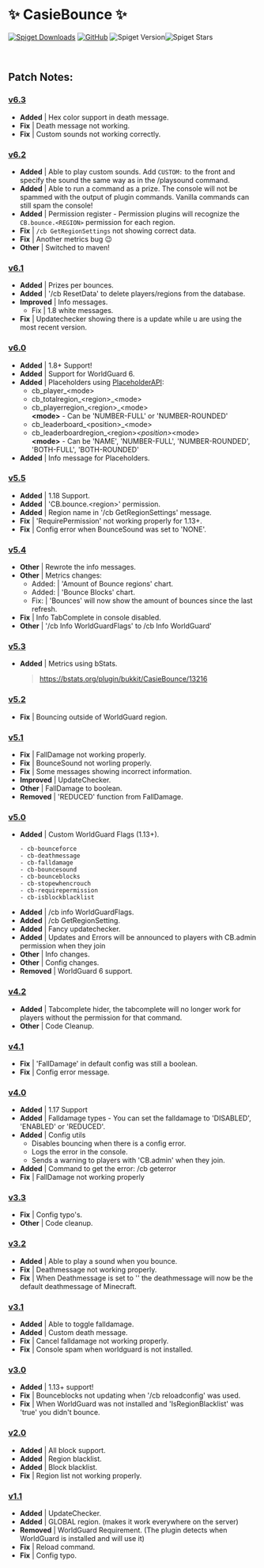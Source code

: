 # ✨ CasieBounce ✨
<a href="https://www.spigotmc.org/resources/.90967/"><img src="https://img.shields.io/spiget/downloads/90967?label=DOWNLOAD&amp;plastic" alt="Spiget Downloads" /></a> <a href="https://github.com/CasieBarieDev/CasieBounce"><img src="https://img.shields.io/github/license/casiebariedev/CasieBounce?label=GITHUB&amp;logo=github&amp;plastic" alt="GitHub" /></a> <img src="https://img.shields.io/spiget/version/90967?label=%20&amp;plastic" alt="Spiget Version" /><img src="https://img.shields.io/spiget/stars/90967?label=%20&amp;plastic" alt="Spiget Stars" /></p>

<br/>

## Patch Notes:
### [v6.3](https://www.spigotmc.org/resources/.90967/update?update=448216)
- **Added** | Hex color support in death message.
- **Fix** | Death message not working.
- **Fix** | Custom sounds not working correctly.

### [v6.2](https://www.spigotmc.org/resources/.90967/update?update=447292)
- **Added** | Able to play custom sounds. Add `CUSTOM:` to the front and specify the sound the same way as in the /playsound command.
- **Added** | Able to run a command as a prize. The console will not be spammed with the output of plugin commands. Vanilla commands can still spam the console!
- **Added** | Permission register - Permission plugins will recognize the `CB.bounce.<REGION>` permission for each region.
- **Fix** | `/cb GetRegionSettings` not showing correct data.
- **Fix** | Another metrics bug 😉
- **Other** | Switched to maven!

### [v6.1](https://www.spigotmc.org/resources/.90967/update?update=442740)
- **Added** | Prizes per bounces.
- **Added** | '/cb ResetData' to delete players/regions from the database.
- **Improved** | Info messages.
    - Fix | 1.8 white messages.
- **Fix** | Updatechecker showing there is a update while u are using the most recent version.

### [v6.0](https://www.spigotmc.org/resources/.90967/update?update=439804)
- **Added** | 1.8+ Support!
- **Added** | Support for WorldGuard 6.
- **Added** | Placeholders using [PlaceholderAPI](https://www.spigotmc.org/resources/placeholderapi.6245/):
    - cb_player_\<mode\>
    - cb_totalregion_\<region\>_\<mode\>
    - cb_playerregion_\<region\>_\<mode\>  
      **\<mode\>** - Can be 'NUMBER-FULL' or 'NUMBER-ROUNDED'
    - cb_leaderboard_\<position\>_\<mode\>
    - cb_leaderboardregion_\<region\>_\<position\>_\<mode\>  
      **\<mode\>** - Can be 'NAME', 'NUMBER-FULL', 'NUMBER-ROUNDED', 'BOTH-FULL', 'BOTH-ROUNDED'
- **Added** | Info message for Placeholders.

### [v5.5](https://www.spigotmc.org/resources/.90967/update?update=433898)
- **Added** | 1.18 Support.
- **Added** | 'CB.bounce.\<region\>' permission.
- **Added** | Region name in '/cb GetRegionSettings' message.
- **Fix** | 'RequirePermission' not working properly for 1.13+.
- **Fix** | Config error when BounceSound was set to 'NONE'.

### [v5.4](https://www.spigotmc.org/resources/.90967/update?update=430072)
- **Other** | Rewrote the info messages.
- **Other** | Metrics changes:
    - Added: | 'Amount of Bounce regions' chart.
    - Added: | 'Bounce Blocks' chart.
    - Fix: | 'Bounces' will now show the amount of bounces since the last refresh.
- **Fix** | Info TabComplete in console disabled.
- **Other** | '/cb Info WorldGuardFlags' to /cb Info WorldGuard'

### [v5.3](https://www.spigotmc.org/resources/.90967/update?update=429391)
- **Added** | Metrics using bStats.
  > https://bstats.org/plugin/bukkit/CasieBounce/13216

### [v5.2](https://www.spigotmc.org/resources/.90967/update?update=427806)
- **Fix** | Bouncing outside of WorldGuard region.

### [v5.1](https://www.spigotmc.org/resources/.90967/update?update=427752)
- **Fix** | FallDamage not working properly.
- **Fix** | BounceSound not worling properly.
- **Fix** | Some messages showing incorrect information.
- **Improved** | UpdateChecker.
- **Other** | FallDamage to boolean.
- **Removed** | 'REDUCED' function from FallDamage.

### [v5.0](https://www.spigotmc.org/resources/.90967/update?update=425347)
- **Added** | Custom WorldGuard Flags (1.13+).
  ```
  - cb-bounceforce
  - cb-deathmessage
  - cb-falldamage
  - cb-bouncesound
  - cb-bounceblocks
  - cb-stopewhencrouch
  - cb-requirepermission
  - cb-isblockblacklist
  ```
- **Added** | /cb info WorldGuardFlags.
- **Added** | /cb GetRegionSetting.
- **Added** | Fancy updatechecker.
- **Added** | Updates and Errors will be announced to players with CB.admin permission when they join
- **Other** | Info changes.
- **Other** | Config changes.
- **Removed** | WorldGuard 6 support.

### [v4.2](https://www.spigotmc.org/resources/.90967/update?update=416270)
- **Added** | Tabcomplete hider, the tabcomplete will no longer work for players without the permission for that command.
- **Other** | Code Cleanup.

### [v4.1](https://www.spigotmc.org/resources/.90967/update?update=411618)
- **Fix** | 'FallDamage' in default config was still a boolean.
- **Fix** | Config error message.

### [v4.0](https://www.spigotmc.org/resources/.90967/update?update=411565)
- **Added** | 1.17 Support
- **Added** | Falldamage types - You can set the falldamage to 'DISABLED', 'ENABLED' or 'REDUCED'.
- **Added** | Config utils
    - Disables bouncing when there is a config error.
    - Logs the error in the console.
    - Sends a warning to players with 'CB.admin' when they join.
- **Added** | Command to get the error: /cb geterror
- **Fix** | FallDamage not working properly

### [v3.3](https://www.spigotmc.org/resources/.90967/update?update=406000)
- **Fix** | Config typo's.
- **Other** | Code cleanup.

### [v3.2](https://www.spigotmc.org/resources/.90967/update?update=403456)
- **Added** | Able to play a sound when you bounce.
- **Fix** | Deathmessage not working properly.
- **Fix** | When Deathmessage is set to '' the deathmessage will now be the default deathmessage of Minecraft.

### [v3.1](https://www.spigotmc.org/resources/.90967/update?update=401841)
- **Added** | Able to toggle falldamage.
- **Added** | Custom death message.
- **Fix** | Cancel falldamage not working properly.
- **Fix** | Console spam when worldguard is not installed.

### [v3.0](https://www.spigotmc.org/resources/.90967/update?update=399693)
- **Added** | 1.13+ support!
- **Fix** | Bounceblocks not updating when '/cb reloadconfig' was used.
- **Fix** | When WorldGuard was not installed and 'IsRegionBlacklist' was 'true' you didn't bounce.

### [v2.0](https://www.spigotmc.org/resources/.90967/update?update=397430)
- **Added** | All block support.
- **Added** | Region blacklist.
- **Added** | Block blacklist.
- **Fix** | Region list not working properly.

### [v1.1](https://www.spigotmc.org/resources/.90967/update?update=396598)
- **Added** | UpdateChecker.
- **Added** | GLOBAL region. (makes it work everywhere on the server)
- **Removed** | WorldGuard Requirement. (The plugin detects when WorldGuard is installed and will use it)
- **Fix** | Reload command.
- **Fix** | Config typo.